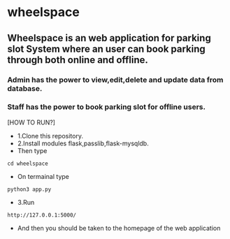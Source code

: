 # wheelspace
## Wheelspace is an web application for parking slot System where an user can book parking through both online and offline.
### Admin has the power to view,edit,delete and update data from database.
### Staff has the power to book parking slot for offline users.


[HOW TO RUN?]


- 1.Clone this repository.
- 2.Install modules flask,passlib,flask-mysqldb.
- Then type
```
cd wheelspace
```
- On termainal type
```
python3 app.py
```
- 3.Run
```
http://127.0.0.1:5000/
```
- And then you should be taken to the homepage of the web application
